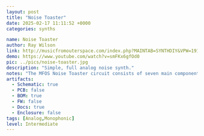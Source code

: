 ```yaml
---
layout: post
title: "Noise Toaster"
date: 2025-02-17 11:11:52 +0000
categories: synths

name: Noise Toaster
author: Ray Wilson
link: http://musicfromouterspace.com/index.php?MAINTAB=SYNTHDIY&VPW=1910&VPH=871
demo: https://www.youtube.com/watch?v=smFKx6gfOd0
pic: ../pics/noise-toaster.jpg
description: "Simple, full analog noise synth."
notes: "The MFOS Noise Toaster circuit consists of seven main components: a voltage controlled oscillator (VCO), a white noise generator, a voltage controlled low pass filter (VCF), a low frequency oscillator (LFO), a simple AR envelope generator (AREG), a simple voltage controlled amplifier (VCA), and a one watt amplifier that drives a small speaker. The unit is powered by one nine volt battery and due to the low current drain of the LM324 (Lo-Power Quad Op Amp) it gets a lot of miles out of a nine volt battery."
artifacts:
  - Schematic: true
  - PCB: false
  - BOM: true
  - FW: false
  - Docs: true
  - Enclosure: false
tags: [Analog,Monophonic]
level: Intermediate
---
```


